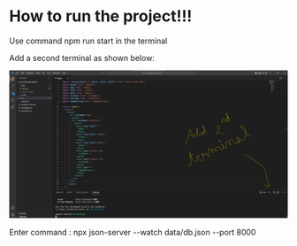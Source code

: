 # How to run the project!!!

Use command npm run start in the terminal

Add a second terminal as shown below:

![opening-second-terminal](public/images/opening-second-terminal.jpg)

Enter command : npx json-server --watch data/db.json --port 8000